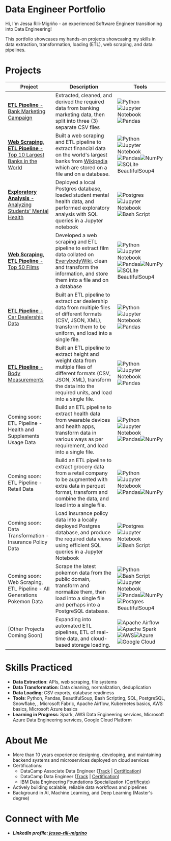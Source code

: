 Data Engineer Portfolio
=======================

Hi, I'm Jessa Rili-Migriño - an experienced Software Engineer transitioning into Data Engineering!

This portfolio showcases my hands-on projects showcasing my skills in data extraction, transformation, loading (ETL), web scraping, and data pipelines.

# Projects
| Project | Description | Tools|
|---------|-------------|------|
| [**ETL Pipeline** - Bank Marketing Campaign](https://github.com/jrili/datacamp-cleaning-bank-marketing) | Extracted, cleaned, and derived the required data from banking marketing data, then split into three (3) separate CSV files | ![Python](https://img.shields.io/badge/python-3670A0?style=for-the-badge&logo=python&logoColor=ffdd54)![Jupyter Notebook](https://img.shields.io/badge/jupyter-%23FA0F00.svg?style=for-the-badge&logo=jupyter&logoColor=white)![Pandas](https://img.shields.io/badge/pandas-%23150458.svg?style=for-the-badge&logo=pandas&logoColor=white) |
| [**Web Scraping**, **ETL Pipeline** - Top 10 Largest Banks in the World](https://github.com/jrili/ibm-project-world-largest-banks) | Built a web scraping and ETL pipeline to extract financial data on the world's largest banks from [Wikipedia](https://web.archive.org/web/20230908091635%20/https://en.wikipedia.org/wiki/List_of_largest_banks) which are stored on a file and on a database. | ![Python](https://img.shields.io/badge/python-3670A0?style=for-the-badge&logo=python&logoColor=ffdd54)![Jupyter Notebook](https://img.shields.io/badge/jupyter-%23FA0F00.svg?style=for-the-badge&logo=jupyter&logoColor=white)![Pandas](https://img.shields.io/badge/pandas-%23150458.svg?style=for-the-badge&logo=pandas&logoColor=white)![NumPy](https://img.shields.io/badge/numpy-%23013243.svg?style=for-the-badge&logo=numpy&logoColor=white)![SQLite](https://img.shields.io/badge/sqlite-%2307405e.svg?style=for-the-badge&logo=sqlite&logoColor=white) BeautifulSoup4 |
| [**Exploratory Analysis** - Analyzing Students' Mental Health](https://github.com/jrili/datacamp-analyzing-students-mental-health) | Deployed a local Postgres database, loaded student mental health data, and performed exploratory analysis with SQL queries in a Jupyter notebook| ![Postgres](https://img.shields.io/badge/postgres-%23316192.svg?style=for-the-badge&logo=postgresql&logoColor=white)![Jupyter Notebook](https://img.shields.io/badge/jupyter-%23FA0F00.svg?style=for-the-badge&logo=jupyter&logoColor=white)![Bash Script](https://img.shields.io/badge/bash_script-%23121011.svg?style=for-the-badge&logo=gnu-bash&logoColor=white) |
| [**Web Scraping**, **ETL Pipeline** - Top 50 Films](https://github.com/jrili/ibm-webscraping-films) | Developed a web scraping and ETL pipeline to extract film data collated on [EverybodyWiki](https://web.archive.org/web/20230902185655/https://en.everybodywiki.com/100_Most_Highly-Ranked_Films), clean and transform the information, and store them into a file and on a database| ![Python](https://img.shields.io/badge/python-3670A0?style=for-the-badge&logo=python&logoColor=ffdd54)![Jupyter Notebook](https://img.shields.io/badge/jupyter-%23FA0F00.svg?style=for-the-badge&logo=jupyter&logoColor=white)![Pandas](https://img.shields.io/badge/pandas-%23150458.svg?style=for-the-badge&logo=pandas&logoColor=white)![NumPy](https://img.shields.io/badge/numpy-%23013243.svg?style=for-the-badge&logo=numpy&logoColor=white)![SQLite](https://img.shields.io/badge/sqlite-%2307405e.svg?style=for-the-badge&logo=sqlite&logoColor=white) BeautifulSoup4 |
| [**ETL Pipeline** - Car Dealership Data](https://github.com/jrili/ibm-etl-car-dealership)| Built an ETL pipeline to extract car dealership data from multiple files of different formats (CSV, JSON, XML), transform them to be uniform, and load  into a single file. | ![Python](https://img.shields.io/badge/python-3670A0?style=for-the-badge&logo=python&logoColor=ffdd54)![Jupyter Notebook](https://img.shields.io/badge/jupyter-%23FA0F00.svg?style=for-the-badge&logo=jupyter&logoColor=white)![Pandas](https://img.shields.io/badge/pandas-%23150458.svg?style=for-the-badge&logo=pandas&logoColor=white)|
| [**ETL Pipeline** - Body Measurements](https://github.com/jrili/ibm-etl-heights-weights) | Built an ETL pipeline to extract height and weight data from multiple files of different formats (CSV, JSON, XML), transform the data into the  required units, and load into a single file. | ![Python](https://img.shields.io/badge/python-3670A0?style=for-the-badge&logo=python&logoColor=ffdd54)![Jupyter Notebook](https://img.shields.io/badge/jupyter-%23FA0F00.svg?style=for-the-badge&logo=jupyter&logoColor=white)![Pandas](https://img.shields.io/badge/pandas-%23150458.svg?style=for-the-badge&logo=pandas&logoColor=white)|
| Coming soon:<br>ETL Pipeline - Health and Supplements Usage Data | Build an ETL pipeline to extract health data from wearable devices and health apps, transform data in various ways as per requirement, and load into a single file. | ![Python](https://img.shields.io/badge/python-3670A0?style=for-the-badge&logo=python&logoColor=ffdd54)![Jupyter Notebook](https://img.shields.io/badge/jupyter-%23FA0F00.svg?style=for-the-badge&logo=jupyter&logoColor=white)![Pandas](https://img.shields.io/badge/pandas-%23150458.svg?style=for-the-badge&logo=pandas&logoColor=white)![NumPy](https://img.shields.io/badge/numpy-%23013243.svg?style=for-the-badge&logo=numpy&logoColor=white)|
| Coming soon:<br>ETL Pipeline - Retail Data| Build an ETL pipeline to extract grocery data from a retail company to be augmented with extra data in parquet format, transform and combine the data, and load into a single file. | ![Python](https://img.shields.io/badge/python-3670A0?style=for-the-badge&logo=python&logoColor=ffdd54)![Jupyter Notebook](https://img.shields.io/badge/jupyter-%23FA0F00.svg?style=for-the-badge&logo=jupyter&logoColor=white)![Pandas](https://img.shields.io/badge/pandas-%23150458.svg?style=for-the-badge&logo=pandas&logoColor=white)![NumPy](https://img.shields.io/badge/numpy-%23013243.svg?style=for-the-badge&logo=numpy&logoColor=white)|
| Coming soon:<br>Data Transformation - Insurance Policy Data | Load insurance policy data into a locally deployed Postgres database, and produce the required data views using efficient SQL queries in a Jupyter Notebook | ![Postgres](https://img.shields.io/badge/postgres-%23316192.svg?style=for-the-badge&logo=postgresql&logoColor=white)![Jupyter Notebook](https://img.shields.io/badge/jupyter-%23FA0F00.svg?style=for-the-badge&logo=jupyter&logoColor=white)![Bash Script](https://img.shields.io/badge/bash_script-%23121011.svg?style=for-the-badge&logo=gnu-bash&logoColor=white)|
| Coming soon:<br>Web Scraping, ETL Pipeline - All Generations Pokemon Data| Scrape the latest pokemon data from the public domain, transform and normalize them, then load into a single file and perhaps into a PostgreSQL database.| ![Python](https://img.shields.io/badge/python-3670A0?style=for-the-badge&logo=python&logoColor=ffdd54)![Bash Script](https://img.shields.io/badge/bash_script-%23121011.svg?style=for-the-badge&logo=gnu-bash&logoColor=white)![Jupyter Notebook](https://img.shields.io/badge/jupyter-%23FA0F00.svg?style=for-the-badge&logo=jupyter&logoColor=white)![Pandas](https://img.shields.io/badge/pandas-%23150458.svg?style=for-the-badge&logo=pandas&logoColor=white)![NumPy](https://img.shields.io/badge/numpy-%23013243.svg?style=for-the-badge&logo=numpy&logoColor=white)![Postgres](https://img.shields.io/badge/postgres-%23316192.svg?style=for-the-badge&logo=postgresql&logoColor=white) BeautifulSoup4|
| [Other Projects Coming Soon] | Expanding into automated ETL pipelines, ETL of real-time data, and cloud-based storage loading.| ![Apache Airflow](https://img.shields.io/badge/Apache%20Airflow-017CEE?style=for-the-badge&logo=Apache%20Airflow&logoColor=white)![Apache Spark](https://img.shields.io/badge/Apache%20Spark-FDEE21?style=flat-square&logo=apachespark&logoColor=black)![AWS](https://img.shields.io/badge/AWS-%23FF9900.svg?style=for-the-badge&logo=amazon-aws&logoColor=white)![Azure](https://img.shields.io/badge/azure-%230072C6.svg?style=for-the-badge&logo=microsoftazure&logoColor=white)![Google Cloud](https://img.shields.io/badge/GoogleCloud-%234285F4.svg?style=for-the-badge&logo=google-cloud&logoColor=white)|

# Skills Practiced
* **Data Extraction**: APIs, web scraping, file systems
* **Data Transformation**: Data cleaning, normalization, deduplication
* **Data Loading**: CSV exports, database readiness
* **Tools**: Python, Pandas, BeautifulSoup, Bash Scripting, SQL, PostgreSQL, Snowflake, , Microsoft Fabric, Apache Airflow, Kubernetes basics, AWS basics, Microsoft Azure basics
* **Learning in Progress**: Spark, AWS Data Engineering services, Microsoft Azure Data Engineering services, Google Cloud Platform

# About Me
* More than 10 years experience designing, developing, and maintaining backend systems and microservices deployed on cloud services
* Certifications:
    * DataCamp Associate Data Engineer ([Track](https://www.datacamp.com/completed/statement-of-accomplishment/track/5dac6f85d32d86a8dccba020cbbeacd8f3c9ed11) | [Certification](https://www.datacamp.com/certificate/DEA0014963158934))
    * DataCamp Data Engineer ([Track](https://www.datacamp.com/completed/statement-of-accomplishment/track/9ecdd3624b20f72960dd2c95a33273f05d8ae0ed) | [Certification](https://www.datacamp.com/certificate/DE0013679986474))
    * IBM Data Engineering Foundations Specialization ([Certificate](https://www.coursera.org/account/accomplishments/specialization/HKLY7QWR6IVT))
* Actively building scalable, reliable data workflows and pipelines
* Background in AI, Machine Learning, and Deep Learning (Master's degree)

# Connect with Me
* ***LinkedIn profile: [jessa-rili-migrino](https://www.linkedin.com/in/jessa-rili-migrino/)***







